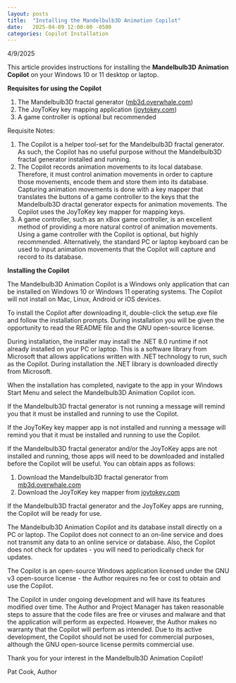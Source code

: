 ```yaml
---
layout: posts
title:  "Installing the Mandelbulb3D Animation Copilot"
date:   2025-04-09 12:00:00 -0500
categories: Copilot Installation
---
```

4/9/2025 

This article provides instructions for installing the **Mandelbulb3D Animation Copilot** on your Windows 10 or 11 desktop or laptop.

**Requisites for using the Copilot**

1. The Mandelbulb3D fractal generator (<a href="https://mb3d.overwhale.com/" target="_blank">mb3d.overwhale.com</a>)
2. The JoyToKey key mapping application (<a href="https://joytokey.net/en" target="_blank">joytokey.com</a>)
3. A game controller is optional but recommended

Requisite Notes:

1. The Copilot is a helper tool-set for the Mandelbulb3D fractal generator. As such, the Copilot has no useful purpose without the Mandelbulb3D fractal generator installed and running.
2. The Copilot records animation movements to its local database. Therefore, it must control animation movements in order to capture those movements, encode them and store them into its database. Capturing animation movements is done with a key mapper that translates the buttons of a game controller to the keys that the Mandelbulb3D dractal generator expects for animation movements. The Copilot uses the JoyToKey key mapper for mapping keys.
3. A game controller, such as an xBox game controller, is an excellent method of providing a more natural control of animation movements. Using a game controller with the Copilot is optional, but highly recommended. Alternatively, the standard PC or laptop keyboard can be used to input animation movements that the Copilot will capture and record to its database.

**Installing the Copilot**

The Mandelbulb3D Animation Copilot is a Windows only application that can be installed on Windows 10 or Windows 11 operating systems. The Copilot will not install on Mac, Linux, Android or iOS devices.

To install the Copilot after downloading it, double-click the setup.exe file and follow the installation prompts. During installation you will be given the opportunity to read the README file and the GNU open-source license.

During installation, the installer may install the .NET 8.0 runtime if not already installed on your PC or laptop. This is a software library from Microsoft that allows applications written with .NET technology to run, such as the Copilot. During installation the .NET library is downloaded directly from Microsoft.

When the installation has completed, navigate to the app in your Windows Start Menu and select the Mandelbulb3D Animation Copilot icon.

If the Mandelbulb3D fractal generator is not running a message will remind you that it must be installed and running to use the Copilot.

If the JoyToKey key mapper app is not installed and running a message will remind you that it must be installed and running to use the Copilot.

If the Mandelbulb3D fractal generator and/or the JoyToKey apps are not installed and running, those apps will need to be downloaded and installed before the Copilot will be useful. You can obtain apps as follows:

1. Download the Mandelbulb3D fractal generator from <a href="https://mb3d.overwhale.com/" target="_blank">mb3d.overwhale.com</a>
2. Download the JoyToKey key mapper from <a href="https://joytokey.net/en" target="_blank">joytokey.com</a>

If the Mandelbulb3D fractal generator and the JoyToKey apps are running, the Copilot will be ready for use.

The Mandelbulb3D Animation Copilot and its database install directly on a PC or laptop. The Copilot does not connect to an on-line service and does not transmit any data to an online service or database. Also, the Copilot does not check for updates - you will need to periodically check for updates.

The Copilot is an open-source Windows application licensed under the GNU v3 open-source license - the Author requires no fee or cost to obtain and use the Copilot.

The Copilot in under ongoing development and will have its features modified over time. The Author and Project Manager has taken reasonable steps to assure that the code files are free or viruses and malware and that the application will perform as expected. However, the Author makes no warranty that the Copilot will perform as intended. Due to its active development, the Copilot should not be used for commercial purposes, although the GNU open-source license permits commercial use.

Thank you for your interest in the Mandelbulb3D Animation Copilot!

Pat Cook, Author